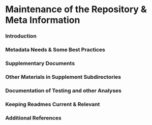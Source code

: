 # Maintenance of the Repository & Meta Information

### Introduction

### Metadata Needs & Some Best Practices

### Supplementary Documents

### Other Materials in Supplement Subdirectories

### Documentation of Testing and other Analyses

### Keeping Readmes Current & Relevant

### Additional References
